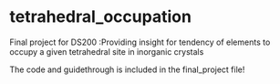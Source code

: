 # tetrahedral_occupation
Final project for DS200 :Providing insight for tendency of elements to occupy a given tetrahedral site in inorganic crystals

The code and guidethrough is included in the final_project file!
